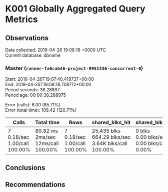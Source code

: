 # K001 Globally Aggregated Query Metrics

## Observations ##
Data collected: 2019-04-26 19:08:18 +0000 UTC  
Current database: dbname  



### Master (`runner-fa6cab46-project-9951336-concurrent-0`) ###
Start: 2019-04-26T19:07:40.419737+00:00  
End: 2019-04-26T19:08:18.708712+00:00  
Period seconds: 38.28897  
Period age: 00:00:38.288975  

Error (calls): 6.00 (85.71%)  
Error (total time): 108.42 (120.71%)

Calls | Total&nbsp;time | Rows | shared_blks_hit | shared_blks_read | shared_blks_dirtied | shared_blks_written | blk_read_time | blk_write_time | kcache_reads | kcache_writes | kcache_user_time_ms | kcache_system_time 
-------|------------|------|-----------------|------------------|---------------------|---------------------|---------------|----------------|--------------|---------------|---------------------|--------------------
7<br/>0.18/sec<br/>1.00/call<br/>100.00% |89.82&nbsp;ms<br/>2ms/sec<br/>12ms/call<br/>100.00% |7<br/>0.18/sec<br/>1.00/call<br/>100.00% |25,435&nbsp;blks<br/>664.29&nbsp;blks/sec<br/>3.64K&nbsp;blks/call<br/>100.00% |0&nbsp;blks<br/>0.00&nbsp;blks/sec<br/>0.00&nbsp;blks/call<br/>0.00% |0&nbsp;blks<br/>0.00&nbsp;blks/sec<br/>0.00&nbsp;blks/call<br/>0.00% |0&nbsp;blks<br/>0.00&nbsp;blks/sec<br/>0.00&nbsp;blks/call<br/>0.00% |0.00&nbsp;ms<br/>0ms/sec<br/>0ms/call<br/>0.00% |0.00&nbsp;ms<br/>0ms/sec<br/>0ms/call<br/>0.00% |0.00&nbsp;bytes<br/>0.00&nbsp;bytes/sec<br/>0.00&nbsp;bytes/call<br/>0.00% |0.00&nbsp;bytes<br/>0.00&nbsp;bytes/sec<br/>0.00&nbsp;bytes/call<br/>0.00% |0.00&nbsp;ms<br/>0ms/sec<br/>0ms/call<br/>0.00% |0.00&nbsp;ms<br/>0ms/sec<br/>0ms/call<br/>0.00%





## Conclusions ##


## Recommendations ##

